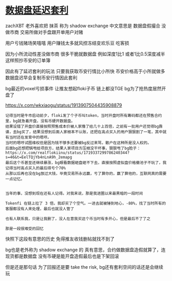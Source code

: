 # [数据盘延迟套利](/2025/04/shadow_exchange.md)

zachXBT 老外喜欢把 抹茶 称为 shadow exchange 中文意思是 数据盘假撮合 没做市商 交易所做对手盘跟开单用户对赌

用户亏钱赌场笑嘻嘻 用户赚钱太多就风控冻结变欢乐豆 吃客损

因为小所流动性差没做市商 很多干脆就数据盘 例如深度1比1 或者1比0.5深度减半 这样照抄币安的订单簿

因此有了延迟套利的玩法 只要我获取币安行情比小所快 币安价格高于小所就做多 数据盘迟早会复制币安行情因此套利

bg最近的voxel亏损事件 让推友想起floki子币 链上都没TGE bg为了抢热度居然开盘了

https://x.com/wkxiaogu/status/1913907504435908879

```
记得当时是牛市启动前夕，floki发了个子币叫token，当时开盘时所有筹码都还在预售合约里，bg就急着开盘，没有币硬开数据盘。
结果设错了开盘价直接按照预售成本价被人家撸了给几十上百倍，之前有一批用户还觉得bg靠谱，去bg买了，结果没想到后面人家根本不认账，还把在高点买入的用户狠狠割了一笔，其中就有当时还在发育中的嗯哼。
当时的嗯哼试图维权但是因为钱不够多还要被bg反过来骂，散户在这种所是没人权的。
后面bg还想把锅甩给项目方，结果人家项目方压根没干坏事，狠狠甩了bg脸子：
https://x.com/realflokiinu/status/1719337299786240344?s=46&t=EelTQjYb4nLnA9h_2emapg
最后这个币甚至还继续暴涨，bg眼看数据砸盘砸不下去，直接按照虚拟盘价格撤池子不玩了，我记得当时高点买入的最后得亏个70%
从那以后再也没在bg放过大钱，毕竟交易所永远赢，亏了算你的，赢了算他的，互联网真的需要一点记忆。


当年的事，没想到现在还有人记得。对我来说，那是我进圈以来最黑暗的一段时间

Tokenfi 在链上拉了 3 倍，我却买了个空气。一进去就被锤到地心，-80%，找了当时所有的客服都没有人来处理，最后也就没人管了

也有人联系我，只是让我删了，没人在意我买这个币当时有多开心，但是最后不了了之

那是一段很难受的回忆
```

快照下这段有意思的历史 免得推友收钱删帖就找不到了

bg也是老外称为 shadow exchange 的 真有意思，合约做数据盘造假就算了，连现货都是数据盘 没有币硬是能开盘造假最后也是下架回滚

但是还是那句话 为了回报还是要 take the risk, bg还有套利空间的话还是会继续玩
